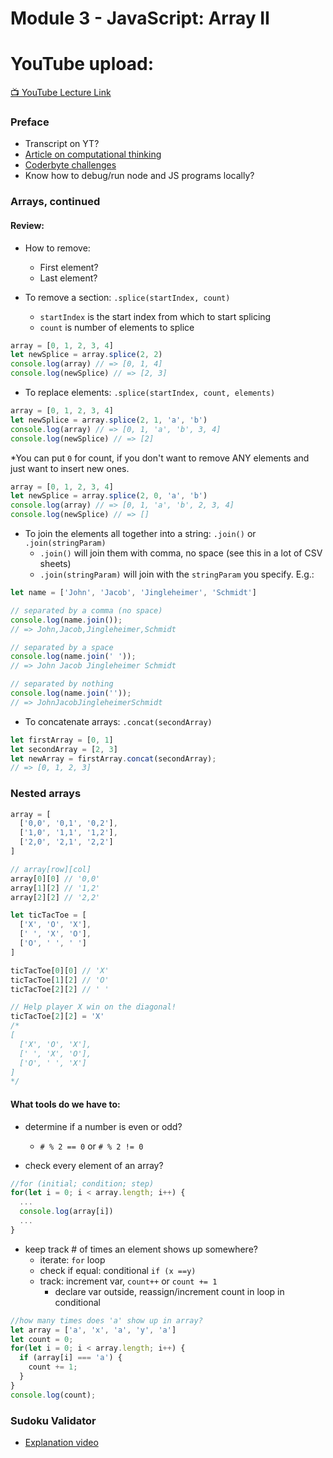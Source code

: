# Module 3 - JavaScript: Array II


# YouTube upload:
[📺 YouTube Lecture Link](https://www.youtube.com/watch?v=CZP4o_Ps1Sw&list=PLPLveFltzJ38Asv6HPY9Xx_rmRUbtTffV&index=11)

### Preface
- Transcript on YT?
- [Article on computational thinking](https://www.freecodecamp.org/news/how-to-think-like-a-programmer-lessons-in-problem-solving-d1d8bf1de7d2/)
- [Coderbyte challenges](https://coderbyte.com/)
- Know how to debug/run node and JS programs locally?

### Arrays, continued

#### Review:
- How to remove:
  - First element?
  - Last element?

- To remove a section: `.splice(startIndex, count)`
  - `startIndex` is the start index from which to start splicing
  - `count` is number of elements to splice
```js
array = [0, 1, 2, 3, 4]
let newSplice = array.splice(2, 2)
console.log(array) // => [0, 1, 4]
console.log(newSplice) // => [2, 3]
```

- To replace elements: `.splice(startIndex, count, elements)`
```js
array = [0, 1, 2, 3, 4]
let newSplice = array.splice(2, 1, 'a', 'b')
console.log(array) // => [0, 1, 'a', 'b', 3, 4]
console.log(newSplice) // => [2]
```
*You can put `0` for count, if you don't want to remove ANY elements and just want to insert new ones.
```js
array = [0, 1, 2, 3, 4]
let newSplice = array.splice(2, 0, 'a', 'b')
console.log(array) // => [0, 1, 'a', 'b', 2, 3, 4]
console.log(newSplice) // => []
```

- To join the elements all together into a string: `.join()` or `.join(stringParam)`
  - `.join()` will join them with comma, no space (see this in a lot of CSV sheets)
  - `.join(stringParam)` will join with the `stringParam` you specify. E.g.:

```js
let name = ['John', 'Jacob', 'Jingleheimer', 'Schmidt']

// separated by a comma (no space)
console.log(name.join());
// => John,Jacob,Jingleheimer,Schmidt

// separated by a space
console.log(name.join(' '));
// => John Jacob Jingleheimer Schmidt

// separated by nothing
console.log(name.join(''));
// => JohnJacobJingleheimerSchmidt
```

- To concatenate arrays: `.concat(secondArray)`
```js
let firstArray = [0, 1]
let secondArray = [2, 3]
let newArray = firstArray.concat(secondArray);
// => [0, 1, 2, 3]
```

### Nested arrays
```js
array = [
  ['0,0', '0,1', '0,2'],
  ['1,0', '1,1', '1,2'],
  ['2,0', '2,1', '2,2']
]

// array[row][col]
array[0][0] // '0,0'
array[1][2] // '1,2'
array[2][2] // '2,2'

let ticTacToe = [
  ['X', 'O', 'X'],
  [' ', 'X', 'O'],
  ['O', ' ', ' ']
]

ticTacToe[0][0] // 'X'
ticTacToe[1][2] // 'O'
ticTacToe[2][2] // ' '

// Help player X win on the diagonal!
ticTacToe[2][2] = 'X'
/*
[
  ['X', 'O', 'X'],
  [' ', 'X', 'O'],
  ['O', ' ', 'X']
]
*/
```

#### What tools do we have to:
- determine if a number is even or odd?
  - `# % 2 == 0` or `# % 2 != 0`

- check every element of an array?
```js
//for (initial; condition; step)
for(let i = 0; i < array.length; i++) {
  ...
  console.log(array[i])
  ...
}
```

- keep track # of times an element shows up somewhere?
  - iterate: `for` loop
  - check if equal: conditional `if (x ==y)`
  - track: increment var, `count++` or `count += 1`
    - declare var outside, reassign/increment count in loop in conditional
```js
//how many times does 'a' show up in array?
let array = ['a', 'x', 'a', 'y', 'a']
let count = 0;
for(let i = 0; i < array.length; i++) {
  if (array[i] === 'a') {
    count += 1;
  }
}
console.log(count);
```

### Sudoku Validator
- [Explanation video](https://www.youtube.com/watch?v=nMdmAR0mlkU)
